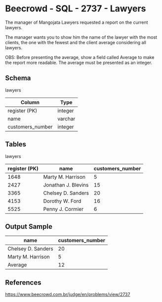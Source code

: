 # Beecrowd - SQL - 2737 - Lawyers

The manager of Mangojata Lawyers requested a report on the current lawyers.

The manager wants you to show him the name of the lawyer with the most clients, 
the one with the fewest and the client average considering all lawyers.

OBS: Before presenting the average, show a field called Average to make the report more readable. 
The average must be presented as an integer.

## Schema

lawyers

| Column           | Type    |
|------------------|---------|
| register (PK)    | integer |
| name             | varchar |
| customers_number | integer |


## Tables

lawyers

| register (PK) | name                | customers_number |
|---------------|---------------------|------------------|
| 1648          | Marty M. Harrison   | 5                |
| 2427          | Jonathan J. Blevins | 15               |
| 3365          | Chelsey D. Sanders  | 20               |
| 4153          | Dorothy W. Ford     | 16               |
| 5525          | Penny J. Cormier    | 6                |


## Output Sample

| name               | customers_number |
|--------------------|------------------|
| Chelsey D. Sanders | 20               |
| Marty M. Harrison  | 5                |
| Average            | 12               | 


## References
https://www.beecrowd.com.br/judge/en/problems/view/2737